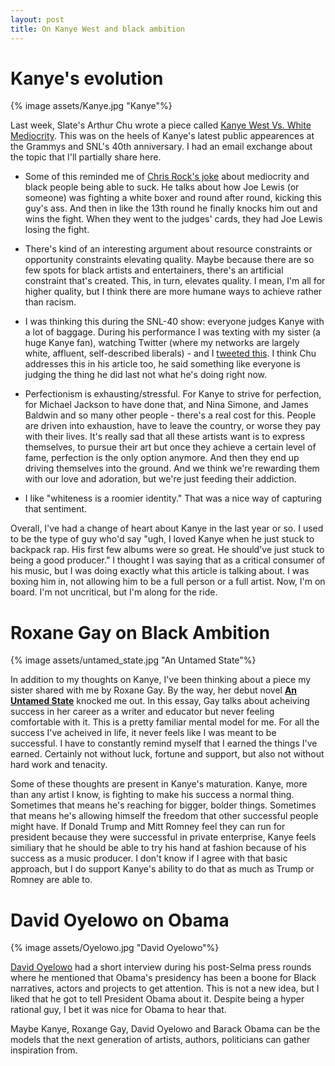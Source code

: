 ```yaml
---
layout: post
title: On Kanye West and black ambition
---
```


# Kanye's evolution

{% image assets/Kanye.jpg "Kanye"%}

Last week, Slate's Arthur Chu wrote a piece called [Kanye West Vs. White Mediocrity]. This was on the heels of Kanye's latest public appearences at the Grammys and SNL's 40th anniversary. I had an email exchange about the topic that I'll partially share here.

* Some of this reminded me of [Chris Rock's joke] about mediocrity and black people being able to suck. He talks about how Joe Lewis (or someone) was fighting a white boxer and round after round, kicking this guy's ass. And then in like the 13th round he finally knocks him out and wins the fight. When they went to the judges' cards, they had Joe Lewis losing the fight. 

* There's kind of an interesting argument about resource constraints or opportunity constraints elevating quality. Maybe because there are so few spots for black artists and entertainers, there's an artificial constraint that's created. This, in turn, elevates quality. I mean, I'm all for higher quality, but I think there are more humane ways to achieve rather than racism.

* I was thinking this during the SNL-40 show: everyone judges Kanye with a lot of baggage. During his performance I was texting with my sister (a huge Kanye fan), watching Twitter (where my networks are largely white, affluent, self-described liberals) - and I [tweeted this]. I think Chu addresses this in his article too, he said something like everyone is judging the thing he did last not what he's doing right now. 

* Perfectionism is exhausting/stressful. For Kanye to strive for perfection, for Michael Jackson to have done that, and Nina Simone, and James Baldwin and so many other people - there's a real cost for this. People are driven into exhaustion, have to leave the country, or worse they pay with their lives. It's really sad that all these artists want is to express themselves, to pursue their art but once they achieve a certain level of fame, perfection is the only option anymore. And then they end up driving themselves into the ground. And we think we're rewarding them with our love and adoration, but we're just feeding their addiction. 

* I like "whiteness is a roomier identity." That was a nice way of capturing that sentiment.

Overall, I've had a change of heart about Kanye in the last year or so. I used to be the type of guy who'd say "ugh, I loved Kanye when he just stuck to backpack rap. His first few albums were so great. He should've just stuck to being a good producer." I thought I was saying that as a critical consumer of his music, but I was doing exactly what this article is talking about. I was boxing him in, not allowing him to be a full person or a full artist. Now, I'm on board. I'm not uncritical, but I'm along for the ride. 

# Roxane Gay on Black Ambition

{% image assets/untamed_state.jpg "An Untamed State"%}

In addition to my thoughts on Kanye, I've been thinking about a piece my sister shared with me by Roxane Gay. By the way, her debut novel **[An Untamed State]** knocked me out. In this essay, Gay talks about acheiving success in her career as a writer and educator but never feeling comfortable with it. This is a pretty familiar mental model for me. For all the success I've acheived in life, it never feels like I was meant to be successful. I have to constantly remind myself that I earned the things I've earned. Certainly not without luck, fortune and support, but also not without hard work and tenacity. 

Some of these thoughts are present in Kanye's maturation. Kanye, more than any artist I know, is fighting to make his success a normal thing. Sometimes that means he's reaching for bigger, bolder things. Sometimes that means he's allowing himself the freedom that other successful people might have. If Donald Trump and Mitt Romney feel they can run for president because they were successful in private enterprise, Kanye feels similiary that he should be able to try his hand at fashion because of his success as a music producer. I don't know if I agree with that basic approach, but I do support Kanye's ability to do that as much as Trump or Romney are able to.

# David Oyelowo on Obama

{% image assets/Oyelowo.jpg "David Oyelowo"%}

[David Oyelowo] had a short interview during his post-Selma press rounds where he mentioned that Obama's presidency has been a boone for Black narratives, actors and projects to get attention. This is not a new idea, but I liked that he got to tell President Obama about it. Despite being a hyper rational guy, I bet it was nice for Obama to hear that. 

Maybe Kanye, Roxange Gay, David Oyelowo and Barack Obama can be the models that the next generation of artists, authors, politicians can gather inspiration from.


[Price of Black Ambition]: http://www.vqronline.org/essays-articles/2014/10/price-black-ambition
[Kanye West Vs. White Mediocrity]: http://www.salon.com/2015/02/17/kanye_west_vs_white_mediocrity_the_real_story_behind_beck_beyonce_and_snl_40/
[Chris Rock's joke]: https://www.youtube.com/watch?v=XZ0fRBtAB1w
[tweeted this]: https://twitter.com/samarthbhaskar/status/567168718648909825
[An Untamed State]: https://www.goodreads.com/review/show/1209677063
[David Oyelowo]: http://the-talks.com/interviews/david-oyelowo/